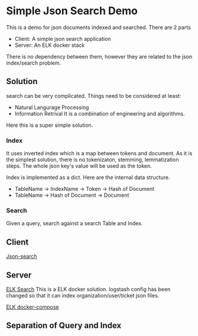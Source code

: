 # Simple Json Search Demo

This is a demo for json documents indexed and searched.
There are 2 parts
- Client: A simple json search application
- Server: An ELK docker stack

There is no dependency between them, however they are related to the json index/search problem.

## Solution
search can be very complicated. Things need to be considered at least:
- Natural Langurage Processing
- Information Retrival
It is a combination of engineering and algorithms.

Here this is a super simple solution.
### Index
It uses inverted index which is a map between tokens and document. As it is the simplest solution, there is no tokenizaton, stemming, lemmatization steps. The whole json key's value will be used as the token.

Index is implemented as a dict.
Here are the internal data structure.
- TableName -> IndexName -> Token -> Hash of Document
- TableName -> Hash of Document -> Document

### Search
Given a query, search against a search Table and Index.

## Client
[Json-search](client/README.md)

## Server
[ELK Search](server/README.md)
This is a ELK docker solution. 
logstash config has been changed so that it can index organization/user/ticket json files.

[ELK docker-compose](https://github.com/deviantony/docker-elk)
## Separation of Query and Index